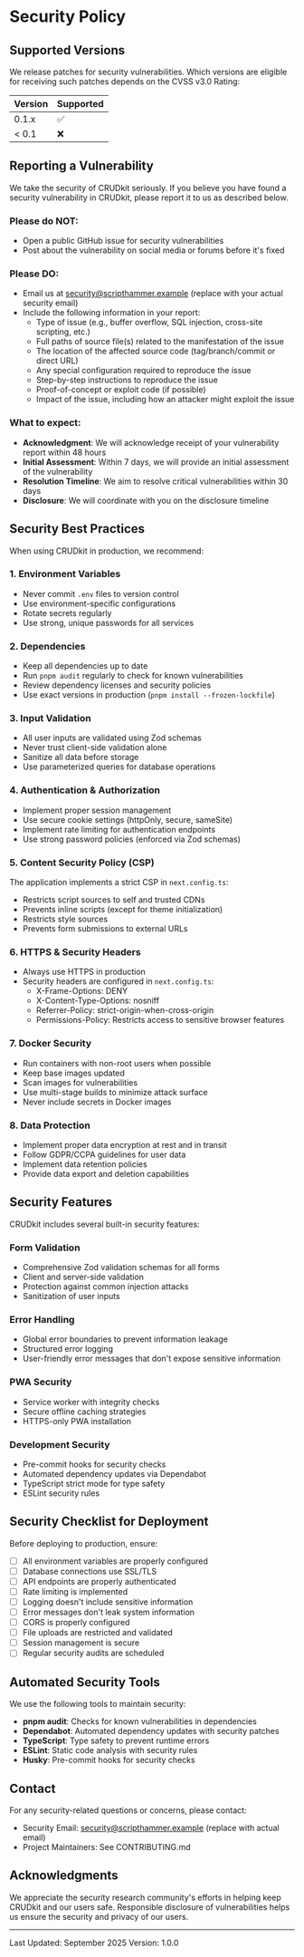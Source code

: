 # Security Policy

## Supported Versions

We release patches for security vulnerabilities. Which versions are eligible for receiving such patches depends on the CVSS v3.0 Rating:

| Version | Supported          |
| ------- | ------------------ |
| 0.1.x   | :white_check_mark: |
| < 0.1   | :x:                |

## Reporting a Vulnerability

We take the security of CRUDkit seriously. If you believe you have found a security vulnerability in CRUDkit, please report it to us as described below.

### Please do NOT:

- Open a public GitHub issue for security vulnerabilities
- Post about the vulnerability on social media or forums before it's fixed

### Please DO:

- Email us at security@scripthammer.example (replace with your actual security email)
- Include the following information in your report:
  - Type of issue (e.g., buffer overflow, SQL injection, cross-site scripting, etc.)
  - Full paths of source file(s) related to the manifestation of the issue
  - The location of the affected source code (tag/branch/commit or direct URL)
  - Any special configuration required to reproduce the issue
  - Step-by-step instructions to reproduce the issue
  - Proof-of-concept or exploit code (if possible)
  - Impact of the issue, including how an attacker might exploit the issue

### What to expect:

- **Acknowledgment**: We will acknowledge receipt of your vulnerability report within 48 hours
- **Initial Assessment**: Within 7 days, we will provide an initial assessment of the vulnerability
- **Resolution Timeline**: We aim to resolve critical vulnerabilities within 30 days
- **Disclosure**: We will coordinate with you on the disclosure timeline

## Security Best Practices

When using CRUDkit in production, we recommend:

### 1. Environment Variables

- Never commit `.env` files to version control
- Use environment-specific configurations
- Rotate secrets regularly
- Use strong, unique passwords for all services

### 2. Dependencies

- Keep all dependencies up to date
- Run `pnpm audit` regularly to check for known vulnerabilities
- Review dependency licenses and security policies
- Use exact versions in production (`pnpm install --frozen-lockfile`)

### 3. Input Validation

- All user inputs are validated using Zod schemas
- Never trust client-side validation alone
- Sanitize all data before storage
- Use parameterized queries for database operations

### 4. Authentication & Authorization

- Implement proper session management
- Use secure cookie settings (httpOnly, secure, sameSite)
- Implement rate limiting for authentication endpoints
- Use strong password policies (enforced via Zod schemas)

### 5. Content Security Policy (CSP)

The application implements a strict CSP in `next.config.ts`:

- Restricts script sources to self and trusted CDNs
- Prevents inline scripts (except for theme initialization)
- Restricts style sources
- Prevents form submissions to external URLs

### 6. HTTPS & Security Headers

- Always use HTTPS in production
- Security headers are configured in `next.config.ts`:
  - X-Frame-Options: DENY
  - X-Content-Type-Options: nosniff
  - Referrer-Policy: strict-origin-when-cross-origin
  - Permissions-Policy: Restricts access to sensitive browser features

### 7. Docker Security

- Run containers with non-root users when possible
- Keep base images updated
- Scan images for vulnerabilities
- Use multi-stage builds to minimize attack surface
- Never include secrets in Docker images

### 8. Data Protection

- Implement proper data encryption at rest and in transit
- Follow GDPR/CCPA guidelines for user data
- Implement data retention policies
- Provide data export and deletion capabilities

## Security Features

CRUDkit includes several built-in security features:

### Form Validation

- Comprehensive Zod validation schemas for all forms
- Client and server-side validation
- Protection against common injection attacks
- Sanitization of user inputs

### Error Handling

- Global error boundaries to prevent information leakage
- Structured error logging
- User-friendly error messages that don't expose sensitive information

### PWA Security

- Service worker with integrity checks
- Secure offline caching strategies
- HTTPS-only PWA installation

### Development Security

- Pre-commit hooks for security checks
- Automated dependency updates via Dependabot
- TypeScript strict mode for type safety
- ESLint security rules

## Security Checklist for Deployment

Before deploying to production, ensure:

- [ ] All environment variables are properly configured
- [ ] Database connections use SSL/TLS
- [ ] API endpoints are properly authenticated
- [ ] Rate limiting is implemented
- [ ] Logging doesn't include sensitive information
- [ ] Error messages don't leak system information
- [ ] CORS is properly configured
- [ ] File uploads are restricted and validated
- [ ] Session management is secure
- [ ] Regular security audits are scheduled

## Automated Security Tools

We use the following tools to maintain security:

- **pnpm audit**: Checks for known vulnerabilities in dependencies
- **Dependabot**: Automated dependency updates with security patches
- **TypeScript**: Type safety to prevent runtime errors
- **ESLint**: Static code analysis with security rules
- **Husky**: Pre-commit hooks for security checks

## Contact

For any security-related questions or concerns, please contact:

- Security Email: security@scripthammer.example (replace with actual email)
- Project Maintainers: See CONTRIBUTING.md

## Acknowledgments

We appreciate the security research community's efforts in helping keep CRUDkit and our users safe. Responsible disclosure of vulnerabilities helps us ensure the security and privacy of our users.

---

Last Updated: September 2025
Version: 1.0.0
